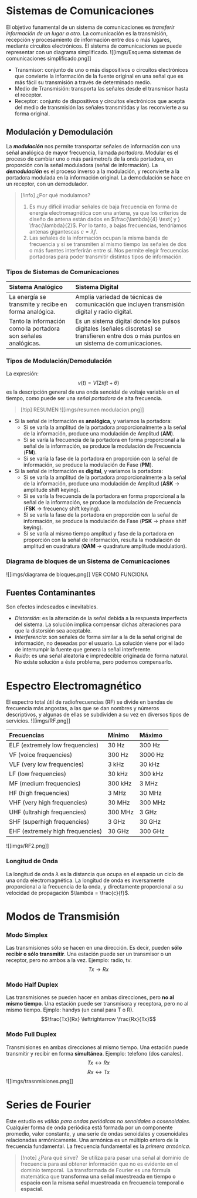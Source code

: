# Sistemas de Comunicaciones
El objetivo funamental de un sistema de comunicaciones es *transferir información de un lugar a otro*.
La comunicación es la transmisión, recepción y procesamiento de información entre dos o más lugares, mediante circuitos electrónicos.
El sistema de comunicaciones se puede representar con un diagrama simplificado.
![[imgs/Esquema sistemas de comunicaciones simplificado.png]]
- Transmisor: conjunto de uno o más dispositivos o circuitos electrónicos que convierte la información de la fuente original en una señal que es más fácil su transmisión a través de determinado medio.
- Medio de Transmisión: transporta las señales desde el transmisor hasta el receptor.
- Receptor: conjunto de dispositivos y circuitos electrónicos que acepta del medio de transmisión las señales transmitidas y las reconvierte a su forma original.
## Modulación y Demodulación
La ***modulación*** nos permite transportar señales de información con una señal analógica de mayor frecuencia, llamada *portadora*. Modular es el proceso de cambiar uno o más parámetro/s de la onda portadora, en proporción con la señal moduladora (señal de información).
La ***demodulación*** es el proceso inverso a la modulación, y reconvierte a la portadora modulada en la información original. La demodulación se hace en un receptor, con un demodulador.

> [!info] ¿Por qué modulamos?
> 1. Es muy difícil irradiar señales de baja frecuencia en forma de energía electromagnética con una antena, ya que los criterios de diseño de antena están dados en $\frac{\lambda}{4} \text{ y } \frac{\lambda}{2}$. Por lo tanto, a bajas frecuencias, tendríamos antenas gigantescas $c= \lambda f$.
> 3. Las señales de la información ocupan la misma banda de frecuencia y si se transmiten al mismo tiempo las señales de dos o más fuentes interferirán entre sí. Nos permite elegir frecuencias portadoras para poder transmitir distintos tipos de información.
### Tipos de Sistemas de Comunicaciones
| Sistema Analógico                                              | Sistema Digital                                                                                                                             |
| :------------------------------------------------------------- | :------------------------------------------------------------------------------------------------------------------------------------------ |
| La energía se transmite y recibe en forma analógica.           | Amplia variedad de técnicas de comunicación que incluyen transmisión digital y radio digital.                                               |
| Tanto la información como la portadora son señales analógicas. | Es un sistema digital donde los pulsos digitales (señales discretas) se transfieren entre dos o más puntos en un sistema de comunicaciones. |
### Tipos de Modulación/Demodulación
La expresión:
$$v(t) = V(2 \pi ft+\theta)$$
es la descripción general de una onda senoidal de voltaje variable en el tiempo, como puede ser una *señal portadora* de alta frecuencia.
> [!tip] RESUMEN
>  ![[imgs/resumen modulacion.png]]
- Si la señal de información es **analógica**, y variamos la portadora:
	- Si se varía la amplitud de la portadora proporcionalmente a la señal de la información, produce una modulación de Amplitud (**AM**).
	- Si se varía la frecuencia de la portadora en forma proporcional a la señal de la información, se produce la modulación de Frecuencia (**FM**).
	- Si se varía la fase de la portadora en proporción con la señal de información, se produce la modulación de Fase (**PM**).
- Si la señal de información es **digital**, y variamos la portadora:
	- Si se varía la amplitud de la portadora proporcionalmente a la señal de la información, produce una modulación de Amplitud (**ASK** -> amplitude shift keying).
	- Si se varía la frecuencia de la portadora en forma proporcional a la señal de la información, se produce la modulación de Frecuencia (**FSK** -> frecuency shift keying).
	- Si se varía la fase de la portadora en proporción con la señal de información, se produce la modulación de Fase (**PSK** -> phase shitf keying).
	- Si se varía al mismo tiempo amplitud y fase de la portadora en proporción con la señal de información, resulta la modulación de amplitud en cuadratura (**QAM** -> quadrature amplitude modulation).
### Diagrama de bloques de un Sistema de Comunicaciones
![[imgs/diagrama de bloques.png]]
VER COMO FUNCIONA
## Fuentes Contaminantes
Son efectos indeseados e inevitables.
- *Distorsión*: es la alteración de la señal debida a la respuesta imperfecta del sistema. La solución implica compensar dichas alteraciones para que la distorsión sea aceptable.
- *Interferencia*: son señales de forma similar a la de la señal original de información, no deseadas por el usuario. La solución viene por el lado de interrumpir la fuente que genera la señal interferente.
- *Ruido*: es una señal aleatoria e impredecible originada de forma natural. No existe solución a éste problema, pero podemos compensarlo.
# Espectro Electromagnético
El espectro total útil de radiofrecuencias (RF) se divide en bandas de frecuencia más angostas, a las que se dan nombres y números descriptivos, y algunas de ellas se subdividen a su vez en diversos tipos de servicios.
![[imgs/RF.png]]

| Frecuencias                      | Mínimo  | Máximo  |
|:---------------------------------|:--------|:--------|
| ELF (extremely low frequencies)  |   30 Hz |  300 Hz |
| VF (voice frequencies)           |  300 Hz | 3000 Hz |
| VLF (very low frequencies)       |   3 kHz |  30 kHz |
| LF (low frequencies)             |  30 kHz | 300 kHz |
| MF (medium frequencies)          | 300 kHz |   3 MHz |
| HF (high frequencies)            |   3 MHz |  30 MHz |
| VHF (very high frequencies)      |  30 MHz | 300 MHz |
| UHF (ultrahigh frequencies)      | 300 MHz |   3 GHz |
| SHF (superhigh frequencies)      |   3 GHz |  30 GHz |
| EHF (extremely high frequencies) |  30 GHz | 300 GHz |  
![[imgs/RF2.png]]
### Longitud de Onda
La longitud de onda $\lambda$ es la distancia que ocupa en el espacio un ciclo de una onda electromagnética. La longitud de onda es inversamente proporcional a la frecuencia de la onda, y directamente proporcional a su velocidad de propagación $\lambda = \frac{c}{f}$.
# Modos de Transmisión
### Modo Símplex
Las transmisiones sólo se hacen en una dirección. Es decir, pueden **sólo recibir o sólo transmitir**. Una estación puede ser un transmisor o un receptor, pero no ambos a la vez. Ejemplo: radio, tv.
$$Tx \to Rx$$
### Modo Half Duplex
Las transmisiones se pueden hacer en ambas direcciones, pero **no al mismo tiempo**. Una estación puede ser transmisora y receptora, pero no al mismo tiempo. Ejmplo: handys (un canal para T o R).
$$\frac{Tx}{Rx} \leftrightarrow \frac{Rx}{Tx}$$
### Modo Full Duplex
Transmisiones en ambas direcciones al mismo tiempo. Una estación puede transmitir y recibir en forma **simultánea**. Ejemplo: telefono (dos canales).
$$Tx \leftrightarrow  Rx$$
$$Rx \leftrightarrow Tx$$
![[imgs/trasnmisiones.png]]
# Series de Fourier
Este estudio es *válido para ondas periódicas no senoidales o cosenoidales*.
Cualquier forma de onda periódica está formada por un componente promedio, valor constante, y una serie de ondas senoidales y cosenoidales relacionadas armónicamente. Una armónica es un múltiplo entero de la frecuencia fundamental. La frecuencia fundamental es la *primera armónica*.
> [!note] ¿Para qué sirve?
>  Se utiliza para pasar una señal al dominio de frecuencia para así obtener información que no es evidente en el dominio temporal.
>  La transformada de Fourier es una fórmula matemática que **transforma una señal muestreada en tiempo o espacio con la misma señal muestreada en frecuencia temporal o espacial**.